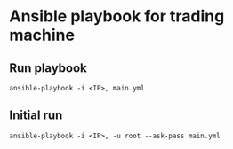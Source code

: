 # Ansible playbook for trading machine

## Run playbook

```
ansible-playbook -i <IP>, main.yml
```

## Initial run

```
ansible-playbook -i <IP>, -u root --ask-pass main.yml
```
